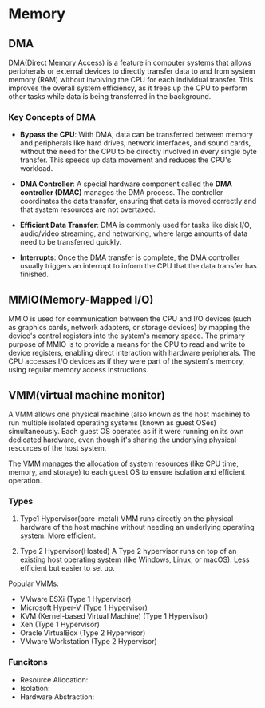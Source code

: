 # Memory

## DMA

DMA(Direct Memory Access) is a feature in computer systems that allows peripherals or external devices to directly transfer data to and from system memory (RAM) without involving the CPU for each individual transfer. This improves the overall system efficiency, as it frees up the CPU to perform other tasks while data is being transferred in the background.

### Key Concepts of DMA

- **Bypass the CPU**: With DMA, data can be transferred between memory and peripherals like hard drives, network interfaces, and sound cards, without the need for the CPU to be directly involved in every single byte transfer. This speeds up data movement and reduces the CPU's workload.
  
- **DMA Controller**: A special hardware component called the **DMA controller (DMAC)** manages the DMA process. The controller coordinates the data transfer, ensuring that data is moved correctly and that system resources are not overtaxed.

- **Efficient Data Transfer**: DMA is commonly used for tasks like disk I/O, audio/video streaming, and networking, where large amounts of data need to be transferred quickly.

- **Interrupts**: Once the DMA transfer is complete, the DMA controller usually triggers an interrupt to inform the CPU that the data transfer has finished.


## MMIO(Memory-Mapped I/O)

MMIO is used for communication between the CPU and I/O devices (such as graphics cards, network adapters, or storage devices) by mapping the device's control registers into the system's memory space. The primary purpose of MMIO is to provide a means for the CPU to read and write to device registers, enabling direct interaction with hardware peripherals. The CPU accesses I/O devices as if they were part of the system's memory, using regular memory access instructions.  

## VMM(virtual machine monitor)

A VMM allows one physical machine (also known as the host machine) to run multiple isolated operating systems (known as guest OSes) simultaneously. Each guest OS operates as if it were running on its own dedicated hardware, even though it's sharing the underlying physical resources of the host system.

The VMM manages the allocation of system resources (like CPU time, memory, and storage) to each guest OS to ensure isolation and efficient operation.

### Types

1. Type1 Hypervisor(bare-metal)
VMM runs directly on the physical hardware of the host machine without needing an underlying operating system. More efficient.

2. Type 2 Hypervisor(Hosted)
A Type 2 hypervisor runs on top of an existing host operating system (like Windows, Linux, or macOS). Less efficient but easier to set up.  

Popular VMMs:

- VMware ESXi (Type 1 Hypervisor)
- Microsoft Hyper-V (Type 1 Hypervisor)
- KVM (Kernel-based Virtual Machine) (Type 1 Hypervisor)
- Xen (Type 1 Hypervisor)
- Oracle VirtualBox (Type 2 Hypervisor)
- VMware Workstation (Type 2 Hypervisor)

### Funcitons

- Resource Allocation:
- Isolation:
- Hardware Abstraction:


